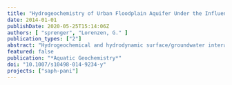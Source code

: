 ```yaml
---
title: "Hydrogeochemistry of Urban Floodplain Aquifer Under the Influence of Contaminated River Seepage in Delhi (India)"
date: 2014-01-01
publishDate: 2020-05-25T15:14:06Z
authors: [ "sprenger", "Lorenzen, G." ]
publication_types: ["2"]
abstract: "Hydrogeochemical and hydrodynamic surface/groundwater interactions were investigated at the urban floodplain aquifer in Delhi, India. The heavily polluted Yamuna River is in hydraulic contact to the groundwater and river seepage results in a contamination  plume. A conceptual redox zonation was developed based on the occurrence or absence of terminal electron acceptors. The redox zonation shows an inverted zonation from sulphate-reducing conditions close to the river over manganese- and iron-reducing conditions to a mixed oxic/suboxic zone. This study shows that the occurrence of problematic substances such as ammonium and arsenic in the groundwater is a consequence of the high load of untreated sewage in the river in combination with losing river conditions. Sequential extraction of aquifer material was performed to obtain information on geochemical availability of arsenic associated with different mineral phases and binding forms. Geogenic and anthropogenic arsenic sources contribute to overall arsenic concentration, and arsenic is found to be attributed mainly to amorphous iron oxide and sulphidic phases in the sediment. The contamination plume at the urban floodplain aquifer makes the groundwater unfit for drinking water purposes."
featured: false
publication: "*Aquatic Geochemistry*"
doi: "10.1007/s10498-014-9234-y"
projects: ["saph-pani"]
---
```


